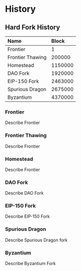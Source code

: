 # History

## Hard Fork History

| Name | Block |
| :--- | :--- |
| Frontier | 1 |
| Frontier Thawing | 200000 |
| Homestead | 1150000 |
| DAO Fork | 1920000 |
| EIP-150 Fork | 2463000 |
| Spurious Dragon | 2675000 |
| Byzantium | 4370000 |

### Frontier

Describe Frontier

### Frontier Thawing

Describe Frontier

### Homestead

Describe Frontier

### DAO Fork

Describe DAO Fork

### EIP-150 Fork

Describe EIP-150 Fork

### Spurious Dragon

Describe Spurious Dragon fork

### Byzantium

Describe Byzantium Fork



